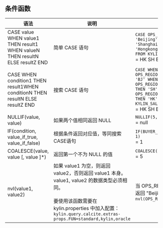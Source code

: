 ## 条件函数

| 语法                                                         | 说明                                 | 示例                                                         |
| ------------------------------------------------------------ | ------------------------------------ | ------------------------------------------------------------ |
| CASE value WHEN value1 THEN result1 WHEN valueN THEN resultN ELSE resultZ END | 简单 CASE 语句                       | `CASE OPS_REGION WHEN 'Beijing' THEN 'BJ' WHEN 'Shanghai' THEN 'SH'WHEN 'Hongkong' THEN 'HK' END FROM KYLIN_SALES` <br /> = HK SH BJ |
| CASE WHEN condition1 THEN result1WHEN conditionN THEN resultN ELSE resultZ END | 搜索 CASE 语句                       | `CASE WHEN OPS_REGION='Beijing'THEN 'BJ' WHEN OPS_REGION='Shanghai' THEN 'SH' WHEN OPS_REGION='Hongkong' THEN 'HK' END FROM KYLIN_SALES`<br /> = HK SH BJ |
| NULLIF(value, value)                                         | 如果两个值相同返回 NULL              | `NULLIF(5,5)`<br /> = null                                   |
| IF(condition, value_if_true, value_if_false)                 | 根据条件返回对应值，等同搜索CASE语句 | `IF(BUYER_ID IS NULL, 0, 1)`<br />= 1                        |
| COALESCE(value, value [, value ]*)                           | 返回第一个不为 NULL 的值             | `COALESCE(NULL,NULL,5)`<br /> = 5                            |
| nvl(value1, value2)                           | 如果 value1 为空，则返回 value2，否则返回 value1 本身。value1, value2 的数据类型必须相同。<br /><br />要使用该函数需要在 kylin.properties 中加入配置：`kylin.query.calcite.extras-props.FUN=standard,kylin,oracle` | 当 OPS_REGION 为null，则返回 "Beijing"<br />`nvl(OPS_REGION,'Beijing')`                            |

